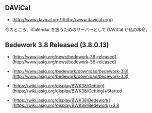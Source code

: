 ## DAViCal


* [http://www.davical.org/](http://www.davical.org/)

今のところ、iCalendar を扱うためのサーバーとして DAViCal が私の本命。


## Bedework 3.8 Released (3.8.0.13)


* [http://www.jasig.org/news/bedework-38-released](http://www.jasig.org/news/bedework-38-released)
* [http://www.jasig.org/bedework/download/bedework-3.8](http://www.jasig.org/bedework/download/bedework-3.8)



* [https://wiki.jasig.org/display/BWK38/Getting](https://wiki.jasig.org/display/BWK38/Getting)+Started



* [https://wiki.jasig.org/display/BWK38/Bedework](https://wiki.jasig.org/display/BWK38/Bedework)+3.8



